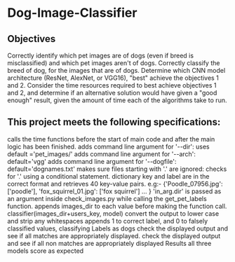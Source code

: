 # Dog-Image-Classifier

## Objectives
Correctly identify which pet images are of dogs (even if breed is misclassified) and which pet images aren't of dogs.
Correctly classify the breed of dog, for the images that are of dogs.
Determine which CNN model architecture (ResNet, AlexNet, or VGG16), "best" achieve the objectives 1 and 2.
Consider the time resources required to best achieve objectives 1 and 2, and determine if an alternative solution would have given a "good enough" result, given the amount of time each of the algorithms take to run.
## This project meets the following specifications:
 calls the time functions before the start of main code and after the main logic has been finished.
adds command line argument for '--dir': uses default ='pet_images/'
adds command line argument for '--arch': default='vgg'
adds command line argument for '--dogfile': default='dognames.txt'
makes sure files starting with '.' are ignored: checks for '.' using a conditional statement.
dictionary key and label are in the correct format and retrieves 40 key-value pairs. e.g:- {'Poodle_07956.jpg': ['poodle'], 'fox_squirrel_01.jpg': ['fox squirrel'] ... }
'in_arg.dir' is passed as an argument inside check_images.py while calling the get_pet_labels function.
appends images_dir to each value before making the function call.
classifier(images_dir+users_key, model)
convert the output to lower case and strip any whitespaces
appends 1 to correct label, and 0 to falsely classified values, classifying Labels as dogs
check the displayed output and see if all matches are appropriately displayed.
check the displayed output and see if all non matches are appropriately displayed Results
all three models score as expected
